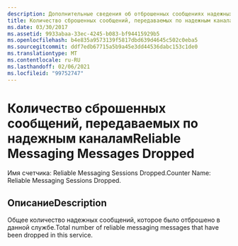 ```yaml
---
description: Дополнительные сведения об отброшенных сообщениях надежных сообщений
title: Количество сброшенных сообщений, передаваемых по надежным каналам
ms.date: 03/30/2017
ms.assetid: 9933abaa-33ec-4245-b083-bf94415929b5
ms.openlocfilehash: b4e835a9573139f5817dbd639d4645c502c0eba5
ms.sourcegitcommit: ddf7edb67715a5b9a45e3dd44536dabc153c1de0
ms.translationtype: MT
ms.contentlocale: ru-RU
ms.lasthandoff: 02/06/2021
ms.locfileid: "99752747"
---
```

# <a name="reliable-messaging-messages-dropped"></a><span data-ttu-id="eb763-103">Количество сброшенных сообщений, передаваемых по надежным каналам</span><span class="sxs-lookup"><span data-stu-id="eb763-103">Reliable Messaging Messages Dropped</span></span>

<span data-ttu-id="eb763-104">Имя счетчика: Reliable Messaging Sessions Dropped.</span><span class="sxs-lookup"><span data-stu-id="eb763-104">Counter Name: Reliable Messaging Sessions Dropped.</span></span>  
  
## <a name="description"></a><span data-ttu-id="eb763-105">Описание</span><span class="sxs-lookup"><span data-stu-id="eb763-105">Description</span></span>  

 <span data-ttu-id="eb763-106">Общее количество надежных сообщений, которое было отброшено в данной службе.</span><span class="sxs-lookup"><span data-stu-id="eb763-106">Total number of reliable messaging messages that have been dropped in this service.</span></span>
